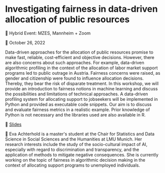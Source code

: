 # Investigating fairness in data-driven allocation of public resources

📍 Hybrid Event: MZES, Mannheim + Zoom

📆 October 26, 2022

Data-driven approaches for the allocation of public resources promise to make fast, reliable, cost-efficient and objective decisions. However, there are also concerns about such approaches. For example, data-driven algorithmic profiling in the context of the allocation of labor market support programs led to public outrage in Austria. Fairness concerns were raised, as gender and citizenship were found to influence allocation decisions. Thereby, they bear the risk of disparate treatment. In this workshop, we will provide an introduction to fairness notions in machine learning and discuss the possibilities and limitations of technical approaches. A data-driven profiling system for allocating support to jobseekers will be implemented in Python and provided as executable code snippets. Our aim is to discuss and evaluate fairness metrics in a realistic example. Prior knowledge of Python is not necessary and the libraries used are also available in R.

📝 [Slides](https://github.com/SocialScienceDataLab/fairness-allocation/blob/main/MZES_SSDL_Fair_Allocation.pdf.pdf)

👤 Eva Achterhold is a master's student at the Chair for Statistics and Data Science in Social Sciences and the Humanities at LMU Munich. Her research interests include the study of the socio-cultural impact of AI, especially with regard to discrimination and transparency, and the application of methods to mitigate negative consequences. She is currently working on the topic of fairness in algorithmic decision making in the context of allocating support programs to unemployed individuals.

